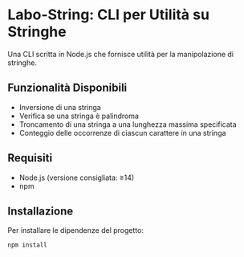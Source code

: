# Labo-String: CLI per Utilità su Stringhe

Una CLI scritta in Node.js che fornisce utilità per la manipolazione di stringhe.

## Funzionalità Disponibili

- Inversione di una stringa
- Verifica se una stringa è palindroma
- Troncamento di una stringa a una lunghezza massima specificata
- Conteggio delle occorrenze di ciascun carattere in una stringa

## Requisiti

- Node.js (versione consigliata: ≥14)
- npm

## Installazione

Per installare le dipendenze del progetto:

```bash
npm install
